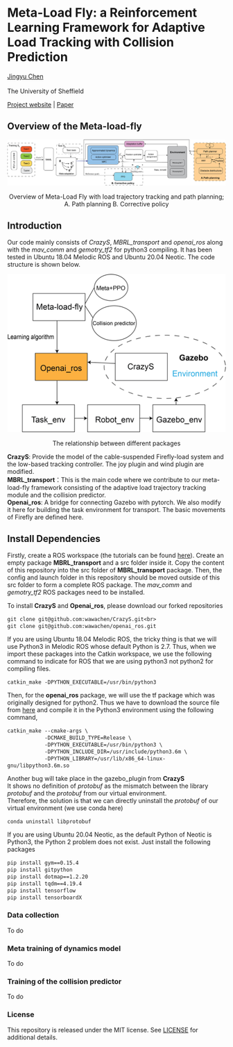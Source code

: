 # Meta-Load Fly: a Reinforcement Learning Framework for Adaptive Load Tracking with Collision Prediction
[Jingyu Chen](https://www.researchgate.net/profile/Jingyu-Chen-20) <br>   
The University of Sheffield

[Project website]() | [Paper]()

## Overview of the Meta-load-fly
![](https://github.com/wawachen/Meta-load-fly/blob/main/image/method_icra(1).png)
<p align="center">Overview of Meta-Load Fly with load trajectory tracking and path planning; A. Path planning B. Corrective policy</p>



## Introduction 
Our code mainly consists of *CrazyS*, *MBRL_transport* and *openai_ros* along with the *mav_comm* and *gemotry_tf2* for python3 compiling.
It has been tested in Ubuntu 18.04 Melodic ROS and Ubuntu 20.04 Neotic. The code structure is shown below.

![here](https://github.com/wawachen/Meta-load-fly/blob/main/image/github_1.png)
<p align="center">The relationship between different packages</p>

**CrazyS**: Provide the model of the cable-suspended Firefly-load system and the low-based tracking controller. The joy plugin and wind plugin are modified.<br>
**MBRL_transport**：This is the main code where we contribute to our meta-load-fly framework consisting of the adaptive load trajectory tracking module and the collision predictor.<br>
**Openai_ros**: A bridge for connecting Gazebo with pytorch. We also modify it here for building the task environment for transport. The basic movements of Firefly are defined here.<br>

## Install Dependencies
Firstly, create a ROS workspace (the tutorials can be found [here](http://wiki.ros.org/catkin/Tutorials/create_a_workspace)). Create an empty package **MBRL_transport** and a src folder inside it. Copy the content of this repository into the src folder of  **MBRL_transport** package. Then, the config and launch folder in this repository should be moved outside of this src folder to form a complete ROS package. The *mav_comm* and *gemotry_tf2* ROS packages need to be installed.<br>

To install **CrazyS** and **Openai_ros**, please download our forked repositories

```
git clone git@github.com:wawachen/CrazyS.git<br>
git clone git@github.com:wawachen/openai_ros.git
```

If you are using Ubuntu 18.04 Melodic ROS, the tricky thing is that we will use Python3 in Melodic ROS whose default Python is 2.7.
Thus, when we import these packages into the Catkin workspace, we use the following command to indicate for ROS that we are using python3 not python2 for compiling files.

```
catkin_make -DPYTHON_EXECUTABLE=/usr/bin/python3
```

Then, for the **openai_ros** package, we will use the tf package which was originally designed for python2. Thus we have to download the source file from [here](https://github.com/ros/geometry2) and compile it in the Python3 environment using the following command,

```
catkin_make --cmake-args \
            -DCMAKE_BUILD_TYPE=Release \
            -DPYTHON_EXECUTABLE=/usr/bin/python3 \
            -DPYTHON_INCLUDE_DIR=/usr/include/python3.6m \
            -DPYTHON_LIBRARY=/usr/lib/x86_64-linux-gnu/libpython3.6m.so
```

Another bug will take place in the gazebo_plugin from **CrazyS** <br>
It shows no definition of *protobuf* as the mismatch between the library *protobuf* and the *protobuf* from our virtual environment.<br>
Therefore, the solution is that we can directly uninstall the *protobuf* of our virtual environment (we use conda here)

```
conda uninstall libprotobuf
```
If you are using Ubuntu 20.04 Neotic, as the default Python of Neotic is Python3, the Python 2 problem does not exist. Just install the following packages

```
pip install gym==0.15.4
pip install gitpython
pip install dotmap==1.2.20
pip install tqdm==4.19.4
pip install tensorflow
pip install tensorboardX
```

### Data collection
To do

### Meta training of dynamics model
To do

### Training of the collision predictor
To do

### License
This repository is released under the MIT license. See [LICENSE](https://github.com/wawachen/Meta-load-fly/blob/main/LICENSE) for additional details.
